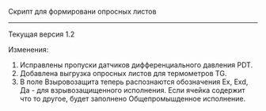 Скрипт для формировани опросных листов
_______________________________________________
Текущая версия 1.2

Изменения:
1. Исправлены пропуски датчиков дифференциального давления PDT.
2. Добавлена выгрузка опросных листов для термометров TG.
3. В поле Взыровозащита теперь распознаются обозначения Ex, Exd, Да - для взрывозащищенного исполнения.  Если ячейка содержит что то другое, будет заполнено Общепромышденное исполнение.
